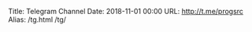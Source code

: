 Title: Telegram Channel
Date: 2018-11-01 00:00
URL: http://t.me/progsrc
Alias: /tg.html
        /tg/